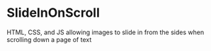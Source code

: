 # SlideInOnScroll
HTML, CSS, and JS allowing images to slide in from the sides when scrolling down a page of text
